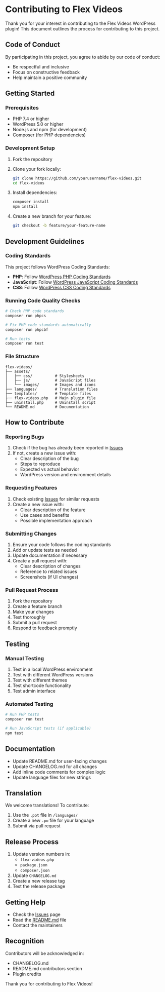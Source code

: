 # Contributing to Flex Videos

Thank you for your interest in contributing to the Flex Videos WordPress plugin! This document outlines the process for contributing to this project.

## Code of Conduct

By participating in this project, you agree to abide by our code of conduct:
- Be respectful and inclusive
- Focus on constructive feedback
- Help maintain a positive community

## Getting Started

### Prerequisites

- PHP 7.4 or higher
- WordPress 5.0 or higher
- Node.js and npm (for development)
- Composer (for PHP dependencies)

### Development Setup

1. Fork the repository
2. Clone your fork locally:
   ```bash
   git clone https://github.com/yourusername/flex-videos.git
   cd flex-videos
   ```

3. Install dependencies:
   ```bash
   composer install
   npm install
   ```

4. Create a new branch for your feature:
   ```bash
   git checkout -b feature/your-feature-name
   ```

## Development Guidelines

### Coding Standards

This project follows WordPress Coding Standards:

- **PHP**: Follow [WordPress PHP Coding Standards](https://developer.wordpress.org/coding-standards/wordpress-coding-standards/php/)
- **JavaScript**: Follow [WordPress JavaScript Coding Standards](https://developer.wordpress.org/coding-standards/wordpress-coding-standards/javascript/)
- **CSS**: Follow [WordPress CSS Coding Standards](https://developer.wordpress.org/coding-standards/wordpress-coding-standards/css/)

### Running Code Quality Checks

```bash
# Check PHP code standards
composer run phpcs

# Fix PHP code standards automatically
composer run phpcbf

# Run tests
composer run test
```

### File Structure

```
flex-videos/
├── assets/
│   ├── css/          # Stylesheets
│   ├── js/           # JavaScript files
│   └── images/       # Images and icons
├── languages/        # Translation files
├── templates/        # Template files
├── flex-videos.php   # Main plugin file
├── uninstall.php     # Uninstall script
└── README.md         # Documentation
```

## How to Contribute

### Reporting Bugs

1. Check if the bug has already been reported in [Issues](https://github.com/yourusername/flex-videos/issues)
2. If not, create a new issue with:
   - Clear description of the bug
   - Steps to reproduce
   - Expected vs actual behavior
   - WordPress version and environment details

### Requesting Features

1. Check existing [Issues](https://github.com/yourusername/flex-videos/issues) for similar requests
2. Create a new issue with:
   - Clear description of the feature
   - Use cases and benefits
   - Possible implementation approach

### Submitting Changes

1. Ensure your code follows the coding standards
2. Add or update tests as needed
3. Update documentation if necessary
4. Create a pull request with:
   - Clear description of changes
   - Reference to related issues
   - Screenshots (if UI changes)

### Pull Request Process

1. Fork the repository
2. Create a feature branch
3. Make your changes
4. Test thoroughly
5. Submit a pull request
6. Respond to feedback promptly

## Testing

### Manual Testing

1. Test in a local WordPress environment
2. Test with different WordPress versions
3. Test with different themes
4. Test shortcode functionality
5. Test admin interface

### Automated Testing

```bash
# Run PHP tests
composer run test

# Run JavaScript tests (if applicable)
npm test
```

## Documentation

- Update README.md for user-facing changes
- Update CHANGELOG.md for all changes
- Add inline code comments for complex logic
- Update language files for new strings

## Translation

We welcome translations! To contribute:

1. Use the `.pot` file in `/languages/`
2. Create a new `.po` file for your language
3. Submit via pull request

## Release Process

1. Update version numbers in:
   - `flex-videos.php`
   - `package.json`
   - `composer.json`
2. Update `CHANGELOG.md`
3. Create a new release tag
4. Test the release package

## Getting Help

- Check the [Issues](https://github.com/yourusername/flex-videos/issues) page
- Read the [README.md](README.md) file
- Contact the maintainers

## Recognition

Contributors will be acknowledged in:
- CHANGELOG.md
- README.md contributors section
- Plugin credits

Thank you for contributing to Flex Videos!
